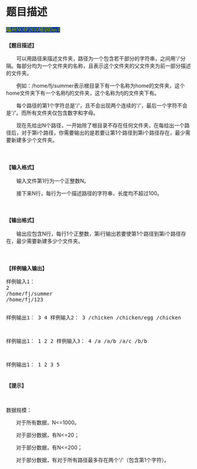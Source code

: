 # 题目描述


<span></span><span style="font-size:14px;font-family:&#39;Microsoft YaHei&#39;;background-color:#003399;color:#B8D100;">福州NOIP2010培训Day1</span> 
<h3>
	<span style="font-family:&#39;Microsoft YaHei&#39;;font-size:14px;">【题目描述】</span> 
</h3>
<p>
	<span style="font-family:&#39;Microsoft YaHei&#39;;font-size:14px;"> </span> 
</p>
<p style="text-indent:21.0000pt;">
	可以用路径来描述文件夹，路径为一个包含若干部分的字符串，之间用<span>&#39;/&#39;</span>分隔。每部分均为一个文件夹的名称，且表示这个文件夹的父文件夹为前一部分描述的文件夹。
</p>
<p style="text-indent:21.0000pt;">
	例如：/home/fj/summer表示根目录下有一个名称为home的文件夹，这个home文件夹下有一个名称fj的文件夹，这个名称为fj的文件夹下有。
</p>
<p style="text-indent:21.0000pt;">
	每个路径的第1个字符总是<span>&#39;/&#39;</span>，且不会出现两个连续的<span>&#39;/&#39;</span>，最后一个字符不会是<span>&#39;/&#39;</span>。而所有文件夹仅包含数字和字母。
</p>
<p style="text-indent:21.0000pt;">
	现在先给出N个路径，一开始除了根目录不存在任何文件夹，在每给出一个路径后，对于第i个路径，你需要输出的是若要让第1个路径到第i个路径存在，最少需要新建多少个文件夹。
</p>
<p>
	<br/>
</p>
<h3>
	<span style="font-family:&#39;Microsoft YaHei&#39;;font-size:14px;">【输入格式】</span> 
</h3>
<p>
	<span style="font-family:&#39;Microsoft YaHei&#39;;font-size:14px;"> </span> 
</p>
<p style="text-indent:21.0000pt;">
	输入文件第1行为一个正整数N。
</p>
<p style="text-indent:21.0000pt;">
	接下来N行，每行为一个描述路径的字符串，长度均不超过100。
</p>
<p>
	<br/>
</p>
<h3>
	<span style="font-family:&#39;Microsoft YaHei&#39;;font-size:14px;">【输出格式】</span> 
</h3>
<p>
	<span style="font-family:&#39;Microsoft YaHei&#39;;font-size:14px;"> </span> 
</p>
<p style="text-indent:21.0000pt;">
	输出应包含N行，每行1个正整数，第i行输出若要使第1个路径到第i个路径存在，最少需要新建多少个文件夹。
</p>
<p>
	<br/>
</p>
<h3>
	<span style="font-family:&#39;Microsoft YaHei&#39;;font-size:14px;">【样例输入输出】</span> 
</h3>
<pre>样例输入1：
2
/home/fj/summer
/home/fj/123

样例输出1：
3
4
样例输入2：
3
/chicken
/chicken/egg
/chicken

样例输出1：
1
2
2
样例输入3：
4
/a
/a/b
/a/c
/b/b

样例输出1：
1
2
3
5
</pre>
<h3>
	<span style="font-family:&#39;Microsoft YaHei&#39;;font-size:14px;">【提示】</span> 
</h3>
<p>
	<span style="font-family:&#39;Microsoft YaHei&#39;;font-size:14px;"> </span> 
</p>
<p style="text-indent:21.0000pt;">
	<br/>
</p>
<p>
	数据规模：
</p>
<p style="text-indent:20.2500pt;">
	对于所有数据，N&lt;=1000。
</p>
<p style="text-indent:20.2500pt;">
	对于部分数据，有N&lt;=20；
</p>
<p style="text-indent:20.2500pt;">
	对于部分数据，有N&lt;=200； 
</p>
<p style="text-indent:20.2500pt;">
	对于部分数据，有对于所有路径最多存在两个&#39;/&#39;（包含第1个字符）。
</p>
<p>
	<br/>
</p>
